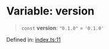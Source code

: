 # Variable: version

> `const` **version**: `"0.1.0"` = `'0.1.0'`

Defined in: [index.ts:11](https://github.com/happyvertical/smrt/blob/3e10e04571f8229dee5c87ee2f9b9b06c6c49f12/packages/gnode/src/index.ts#L11)
